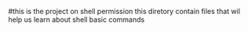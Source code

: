 #this is the project on shell permission
this diretory contain files that wil help us learn about shell basic commands
